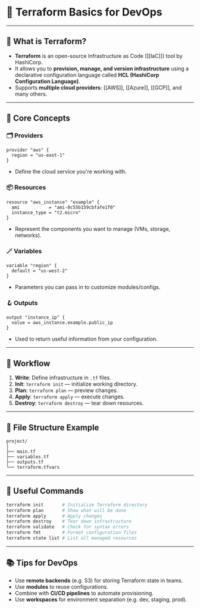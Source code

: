 # 🌱 Terraform Basics for DevOps

---

## 📌 What is Terraform?

- **Terraform** is an open-source Infrastructure as Code ([[IaC]]) tool by HashiCorp.
- It allows you to **provision, manage, and version infrastructure** using a declarative configuration language called **HCL (HashiCorp Configuration Language)**.
- Supports **multiple cloud providers**: [[AWS]], [[Azure]], [[GCP]], and many others.

---

## 🧱 Core Concepts

### 🗂️ Providers
```hcl
provider "aws" {
  region = "us-east-1"
}
```
- Define the cloud service you're working with.

### 📦 Resources
```hcl
resource "aws_instance" "example" {
  ami           = "ami-0c55b159cbfafe1f0"
  instance_type = "t2.micro"
}
```
- Represent the components you want to manage (VMs, storage, networks).

### 🪄 Variables
```hcl
variable "region" {
  default = "us-west-2"
}
```
- Parameters you can pass in to customize modules/configs.

### 🪝 Outputs
```hcl
output "instance_ip" {
  value = aws_instance.example.public_ip
}
```
- Used to return useful information from your configuration.

---

## 🔄 Workflow

1. **Write**: Define infrastructure in `.tf` files.
2. **Init**: `terraform init` — initialize working directory.
3. **Plan**: `terraform plan` — preview changes.
4. **Apply**: `terraform apply` — execute changes.
5. **Destroy**: `terraform destroy` — tear down resources.

---

## 📁 File Structure Example

```
project/
│
├── main.tf
├── variables.tf
├── outputs.tf
└── terraform.tfvars
```

---

## 🔧 Useful Commands

```bash
terraform init       # Initialize Terraform directory
terraform plan       # Show what will be done
terraform apply      # Apply changes
terraform destroy    # Tear down infrastructure
terraform validate   # Check for syntax errors
terraform fmt        # Format configuration files
terraform state list # List all managed resources
```

---

## 📚 Tips for DevOps

- Use **remote backends** (e.g. S3) for storing Terraform state in teams.
- Use **modules** to reuse configurations.
- Combine with **CI/CD pipelines** to automate provisioning.
- Use **workspaces** for environment separation (e.g. dev, staging, prod).
